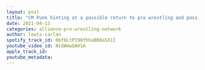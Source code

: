 ```yaml
---
layout: post
title: "CM Punk hinting at a possible return to pro wrestling and possible opponents!!"
date: 2021-04-13
categories: alliance-pro-wrestling-network
author: lewis-carlan
spotify_track_id: 0bf0LtPI90fhhaBB8aSX1I
youtube_video_id: NiGWmwQAH1A
apple_track_id: 
youtube_metadata: 
---
```

